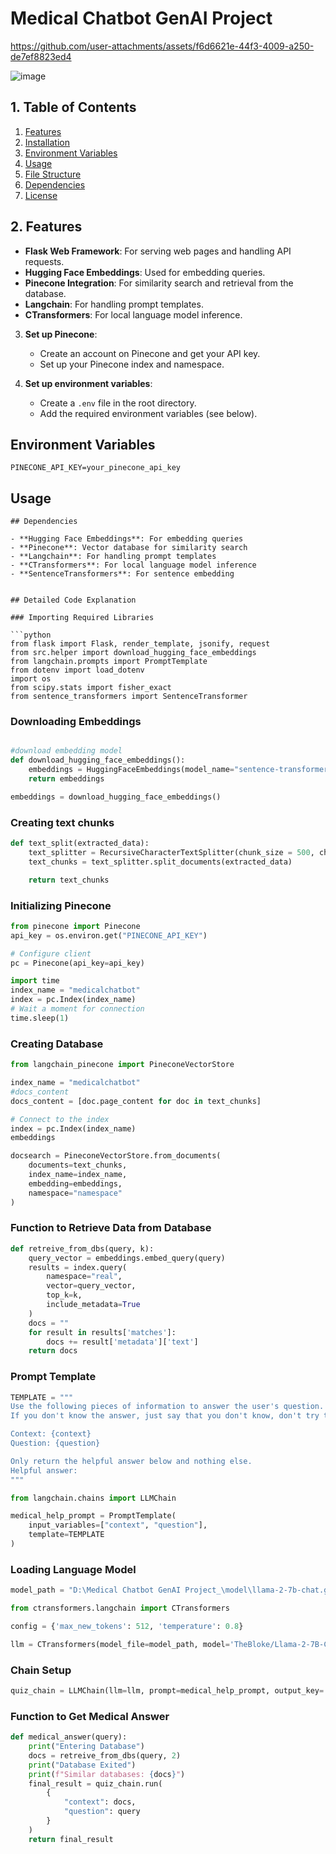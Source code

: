 # Medical Chatbot GenAI Project


https://github.com/user-attachments/assets/f6d6621e-44f3-4009-a250-de7ef8823ed4


![image](https://github.com/user-attachments/assets/2151c4b1-d733-4f4d-929d-de1b03d082fe)


## 1. Table of Contents

1. [Features](#features)
2. [Installation](#installation)
3. [Environment Variables](#environment-variables)
4. [Usage](#usage)
5. [File Structure](#file-structure)
6. [Dependencies](#dependencies)
7. [License](#license)

## 2. Features

- **Flask Web Framework**: For serving web pages and handling API requests.
- **Hugging Face Embeddings**: Used for embedding queries.
- **Pinecone Integration**: For similarity search and retrieval from the database.
- **Langchain**: For handling prompt templates.
- **CTransformers**: For local language model inference.



3. **Set up Pinecone**:
   - Create an account on Pinecone and get your API key.
   - Set up your Pinecone index and namespace.

4. **Set up environment variables**:
   - Create a `.env` file in the root directory.
   - Add the required environment variables (see below).

## Environment Variables
```
PINECONE_API_KEY=your_pinecone_api_key
```

## Usage

   ```
## Dependencies

- **Hugging Face Embeddings**: For embedding queries
- **Pinecone**: Vector database for similarity search
- **Langchain**: For handling prompt templates
- **CTransformers**: For local language model inference
- **SentenceTransformers**: For sentence embedding


## Detailed Code Explanation

### Importing Required Libraries

```python
from flask import Flask, render_template, jsonify, request
from src.helper import download_hugging_face_embeddings
from langchain.prompts import PromptTemplate
from dotenv import load_dotenv
import os
from scipy.stats import fisher_exact
from sentence_transformers import SentenceTransformer
```

### Downloading Embeddings

```python

#download embedding model
def download_hugging_face_embeddings():
    embeddings = HuggingFaceEmbeddings(model_name="sentence-transformers/all-MiniLM-L6-v2")
    return embeddings

embeddings = download_hugging_face_embeddings()
```

### Creating text chunks
```python
def text_split(extracted_data):
    text_splitter = RecursiveCharacterTextSplitter(chunk_size = 500, chunk_overlap = 20)
    text_chunks = text_splitter.split_documents(extracted_data)

    return text_chunks
```

### Initializing Pinecone

```python
from pinecone import Pinecone
api_key = os.environ.get("PINECONE_API_KEY")

# Configure client
pc = Pinecone(api_key=api_key)

import time
index_name = "medicalchatbot"
index = pc.Index(index_name)
# Wait a moment for connection
time.sleep(1)
```


### Creating Database
```python
from langchain_pinecone import PineconeVectorStore

index_name = "medicalchatbot"
#docs_content
docs_content = [doc.page_content for doc in text_chunks]

# Connect to the index
index = pc.Index(index_name)
embeddings

docsearch = PineconeVectorStore.from_documents(
    documents=text_chunks,
    index_name=index_name,
    embedding=embeddings, 
    namespace="namespace"
)
```

### Function to Retrieve Data from Database

```python
def retreive_from_dbs(query, k):
    query_vector = embeddings.embed_query(query)
    results = index.query(
        namespace="real",
        vector=query_vector,
        top_k=k,
        include_metadata=True
    )
    docs = ""
    for result in results['matches']:
        docs += result['metadata']['text']
    return docs
```

### Prompt Template

```python
TEMPLATE = """
Use the following pieces of information to answer the user's question.
If you don't know the answer, just say that you don't know, don't try to make up an answer.

Context: {context}
Question: {question}

Only return the helpful answer below and nothing else.
Helpful answer:
"""

from langchain.chains import LLMChain

medical_help_prompt = PromptTemplate(
    input_variables=["context", "question"],
    template=TEMPLATE
)
```

### Loading Language Model

```python
model_path = "D:\Medical Chatbot GenAI Project_\model\llama-2-7b-chat.ggmlv3.q4_0 (1).bin"

from ctransformers.langchain import CTransformers

config = {'max_new_tokens': 512, 'temperature': 0.8}

llm = CTransformers(model_file=model_path, model='TheBloke/Llama-2-7B-Chat-GGML', local_files_only=True, config=config)
```

### Chain Setup

```python
quiz_chain = LLMChain(llm=llm, prompt=medical_help_prompt, output_key='answer', verbose=True)
```

### Function to Get Medical Answer

```python
def medical_answer(query):
    print("Entering Database")
    docs = retreive_from_dbs(query, 2)
    print("Database Exited")
    print(f"Similar databases: {docs}")
    final_result = quiz_chain.run(
        {
            "context": docs,
            "question": query
        }
    )
    return final_result
```

